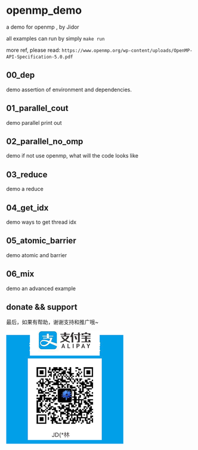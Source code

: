 # openmp_demo
a demo for openmp , by Jidor

all examples can run by simply  `make run`

more ref, please read: `https://www.openmp.org/wp-content/uploads/OpenMP-API-Specification-5.0.pdf`
## 00_dep
demo assertion of environment and dependencies.

## 01_parallel_cout
demo parallel print out 

## 02_parallel_no_omp
demo if not use openmp, what will the code looks like

## 03_reduce
demo a reduce 

## 04_get_idx
demo ways to get thread idx

## 05_atomic_barrier
demo atomic and barrier 

## 06_mix
demo an advanced example


## donate && support
最后，如果有帮助，谢谢支持和推广哦~


![alipay_QR](./.img/alipay_jd_t.png)
